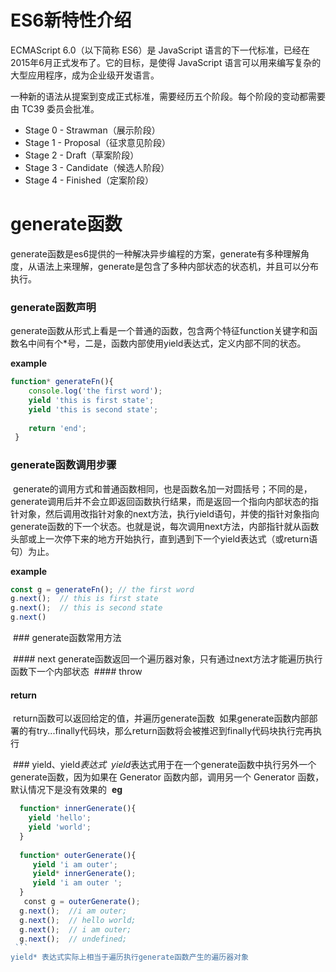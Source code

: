 # ES6新特性介绍

ECMAScript 6.0（以下简称 ES6）是 JavaScript 语言的下一代标准，已经在2015年6月正式发布了。它的目标，是使得 JavaScript 语言可以用来编写复杂的大型应用程序，成为企业级开发语言。

一种新的语法从提案到变成正式标准，需要经历五个阶段。每个阶段的变动都需要由 TC39 委员会批准。

- Stage 0 - Strawman（展示阶段）
- Stage 1 - Proposal（征求意见阶段）
- Stage 2 - Draft（草案阶段）
- Stage 3 - Candidate（候选人阶段）
- Stage 4 - Finished（定案阶段）

# generate函数
generate函数是es6提供的一种解决异步编程的方案，generate有多种理解角度，从语法上来理解，generate是包含了多种内部状态的状态机，并且可以分布执行。

### generate函数声明
generate函数从形式上看是一个普通的函数，包含两个特征function关键字和函数名中间有个*号，二是，函数内部使用yield表达式，定义内部不同的状态。

**example**  

```javascript
function* generateFn(){ 
    console.log('the first word'); 
    yield 'this is first state';
    yield 'this is second state';
    
    return 'end';
 }
 ```
 
### generate函数调用步骤
  
  generate的调用方式和普通函数相同，也是函数名加一对圆括号；不同的是，generate调用后并不会立即返回函数执行结果，而是返回一个指向内部状态的指针对象，然后调用改指针对象的next方法，执行yield语句，并使的指针对象指向generate函数的下一个状态。也就是说，每次调用next方法，内部指针就从函数头部或上一次停下来的地方开始执行，直到遇到下一个yield表达式（或return语句）为止。
  
 **example**
 
  ```javascript
  const g = generateFn(); // the first word
  g.next();  // this is first state
  g.next();  // this is second state
  g.next()
  ```
  
  ### generate函数常用方法
  
  #### next
  generate函数返回一个遍历器对象，只有通过next方法才能遍历执行函数下一个内部状态
  #### throw
  
  #### return
  return函数可以返回给定的值，并遍历generate函数
  如果generate函数内部部署的有try...finally代码块，那么return函数将会被推迟到finally代码块执行完再执行
  
  ### yield、yield*表达式
  yield*表达式用于在一个generate函数中执行另外一个generate函数，因为如果在 Generator 函数内部，调用另一个 Generator 函数，默认情况下是没有效果的
  **eg**
  ```javascript
    function* innerGenerate(){
      yield 'hello';
      yield 'world';
    }
    
    function* outerGenerate(){
       yield 'i am outer';
       yield* innerGenerate();
       yield 'i am outer ';
    }
    const g = outerGenerate();
    g.next();  //i am outer;
    g.next();  // hello world;
    g.next();  // i am outer;
    g.next();  // undefined;
  ```
  yield* 表达式实际上相当于遍历执行generate函数产生的遍历器对象

  


